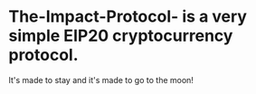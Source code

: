 # The-Impact-Protocol- is a very simple EIP20 cryptocurrency protocol.

It's made to stay and it's made to go to the moon!
